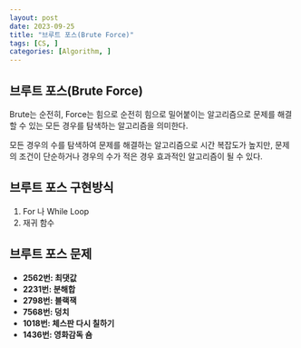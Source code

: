 ```yaml
---
layout: post
date: 2023-09-25
title: "브루트 포스(Brute Force)"
tags: [CS, ]
categories: [Algorithm, ]
---
```




## 브루트 포스(Brute Force)


Brute는 순전히, Force는 힘으로 순전히 힘으로 밀어붙이는 알고리즘으로 문제를 해결할 수 있는 모든 경우를 탐색하는 알고리즘을 의미한다.


모든 경우의 수를 탐색하여 문제를 해결하는 알고리즘으로 시간 복잡도가 높지만, 문제의 조건이 단순하거나 경우의 수가 적은 경우 효과적인 알고리즘이 될 수 있다.



## 브루트 포스 구현방식

1. For 나 While Loop
2. 재귀 함수


## 브루트 포스 문제

- **2562번: 최댓값**
- **2231번: 분해합**
- **2798번: 블랙잭**
- **7568번: 덩치**
- **1018번: 체스판 다시 칠하기**
- **1436번: 영화감독 숌**

